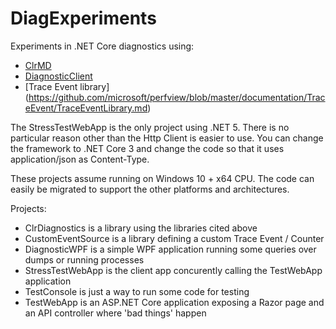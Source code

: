 # DiagExperiments
Experiments in .NET Core diagnostics using:
- [ClrMD](https://github.com/microsoft/clrmd) 
- [DiagnosticClient](https://github.com/dotnet/diagnostics/tree/master/src/Microsoft.Diagnostics.NETCore.Client)
- [Trace Event library] (https://github.com/microsoft/perfview/blob/master/documentation/TraceEvent/TraceEventLibrary.md)

The StressTestWebApp is the only project using .NET 5.
There is no particular reason other than the Http Client is easier to use.
You can change the framework to .NET Core 3 and change the code so that it uses application/json as Content-Type.

These projects assume running on Windows 10 + x64 CPU. The code can easily be migrated to support the other platforms and architectures.

Projects:
- ClrDiagnostics is a library using the libraries cited above
- CustomEventSource is a library defining a custom Trace Event / Counter
- DiagnosticWPF is a simple WPF application running some queries over dumps or running processes
- StressTestWebApp is the client app concurently calling the TestWebApp application
- TestConsole is just a way to run some code for testing
- TestWebApp is an ASP.NET Core application exposing a Razor page and an API controller where 'bad things' happen

